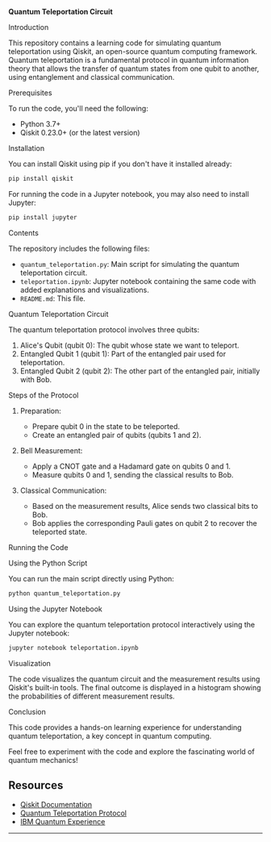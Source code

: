 **Quantum Teleportation Circuit**

Introduction

This repository contains a learning code for simulating quantum teleportation using Qiskit, an open-source quantum computing framework. Quantum teleportation is a fundamental protocol in quantum information theory that allows the transfer of quantum states from one qubit to another, using entanglement and classical communication.

Prerequisites

To run the code, you'll need the following:
- Python 3.7+
- Qiskit 0.23.0+ (or the latest version)

Installation

You can install Qiskit using pip if you don't have it installed already:

```bash
pip install qiskit
```

For running the code in a Jupyter notebook, you may also need to install Jupyter:

```bash
pip install jupyter
```

Contents

The repository includes the following files:
- `quantum_teleportation.py`: Main script for simulating the quantum teleportation circuit.
- `teleportation.ipynb`: Jupyter notebook containing the same code with added explanations and visualizations.
- `README.md`: This file.

Quantum Teleportation Circuit

The quantum teleportation protocol involves three qubits:
1. Alice's Qubit (qubit 0): The qubit whose state we want to teleport.
2. Entangled Qubit 1 (qubit 1): Part of the entangled pair used for teleportation.
3. Entangled Qubit 2 (qubit 2): The other part of the entangled pair, initially with Bob.

Steps of the Protocol

1. Preparation:
   - Prepare qubit 0 in the state to be teleported.
   - Create an entangled pair of qubits (qubits 1 and 2).

2. Bell Measurement:
   - Apply a CNOT gate and a Hadamard gate on qubits 0 and 1.
   - Measure qubits 0 and 1, sending the classical results to Bob.

3. Classical Communication:
   - Based on the measurement results, Alice sends two classical bits to Bob.
   - Bob applies the corresponding Pauli gates on qubit 2 to recover the teleported state.

Running the Code

Using the Python Script

You can run the main script directly using Python:

```bash
python quantum_teleportation.py
```

Using the Jupyter Notebook

You can explore the quantum teleportation protocol interactively using the Jupyter notebook:

```bash
jupyter notebook teleportation.ipynb
```

Visualization

The code visualizes the quantum circuit and the measurement results using Qiskit's built-in tools. The final outcome is displayed in a histogram showing the probabilities of different measurement results.

Conclusion

This code provides a hands-on learning experience for understanding quantum teleportation, a key concept in quantum computing.

Feel free to experiment with the code and explore the fascinating world of quantum mechanics!

## Resources

- [Qiskit Documentation](https://qiskit.org/documentation/)
- [Quantum Teleportation Protocol](https://qiskit.org/textbook/ch-algorithms/teleportation.html)
- [IBM Quantum Experience](https://quantum-computing.ibm.com/)

---

